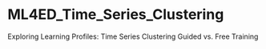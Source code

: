 # ML4ED_Time_Series_Clustering
Exploring Learning Profiles: Time Series Clustering Guided vs. Free Training
